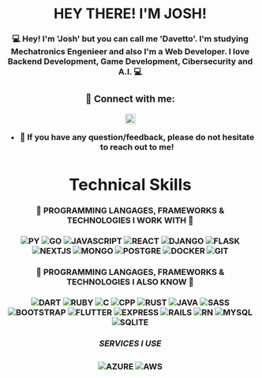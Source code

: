 <h1 align="center">
  HEY THERE! I'M JOSH!
</h1>

<h3 align="center">
 💻 Hey! I'm 'Josh' but you can call me <b>'Davetto'<b>. I'm studying Mechatronics Engenieer and also I'm a Web Developer.
  I love Backend Development, Game Development, Cibersecurity and A.I. 💻
</p>
  
### 🤝 Connect with me:

<a href="https://www.linkedin.com/in/joshue-garcia-2805361a8/"> <img align="center" src="https://raw.githubusercontent.com/yushi1007/yushi1007/main/images/linkedin.svg" alt="Yu Shi | LinkedIn" width="21px"/></a>
</a>
</br>
- 💬 If you have any question/feedback, please do not hesitate to reach out to me!

# Technical Skills
#### 💼 PROGRAMMING LANGAGES, FRAMEWORKS & TECHNOLOGIES I WORK WITH 💼
![PY](https://img.shields.io/badge/Python-20232A?style=for-the-badge&logo=python&logoColor=white)
![GO](https://img.shields.io/badge/Go-00ADD8?style=for-the-badge&logo=go&logoColor=white)
![JAVASCRIPT](https://img.shields.io/badge/javascript-20232A?style=for-the-badge&logo=javascript&logoColor=white)
![REACT](https://img.shields.io/badge/REACT-20232A?style=for-the-badge&logo=react&logoColor=white)
![DJANGO](https://img.shields.io/badge/Django-092E20?style=for-the-badge&logo=django&logoColor=white)
![FLASK](https://img.shields.io/badge/flask-20232A?style=for-the-badge&logo=flask&logoColor=white)
![NEXTJS](https://img.shields.io/badge/Nextjs-20232A?style=for-the-badge&logo=nextjs&logoColor=white)
![MONGO](https://img.shields.io/badge/MongoDB-4EA94B?style=for-the-badge&logo=mongodb&logoColor=white)
![POSTGRE](https://img.shields.io/badge/PostgreSQL-316192?style=for-the-badge&logo=postgresql&logoColor=white)
![DOCKER](https://img.shields.io/badge/docker-20232A?style=for-the-badge&logo=docker&logoColor=white)
![GIT](https://img.shields.io/badge/git-red?style=for-the-badge&logo=git&logoColor=white)


#### 💼 PROGRAMMING LANGAGES, FRAMEWORKS & TECHNOLOGIES I ALSO KNOW 💼
![DART](https://img.shields.io/badge/dart-00ADD8?style=for-the-badge&logo=dart&logoColor=white)
![RUBY](https://img.shields.io/badge/Ruby-CC342D?style=for-the-badge&logo=ruby&logoColor=white)
![C](https://img.shields.io/badge/C-14354C?style=for-the-badge&logo=C&logoColor=white)
![CPP](https://img.shields.io/badge/C%2B%2B-00599C?style=for-the-badge&logo=c%2B%2B&logoColor=white)
![RUST](https://img.shields.io/badge/rust-14354C?style=for-the-badge&logo=rust&logoColor=white)
![JAVA](https://img.shields.io/badge/Java-ED8B00?style=for-the-badge&logo=java&logoColor=white)
![SASS](https://img.shields.io/badge/Sass-CC6699?style=for-the-badge&logo=sass&logoColor=whit)
![BOOTSTRAP](https://img.shields.io/badge/Bootstrap-563D7C?style=for-the-badge&logo=bootstrap&logoColor=white)
![FLUTTER](https://img.shields.io/badge/Flutter-02569B?style=for-the-badge&logo=flutter&logoColor=white)
![EXPRESS](https://img.shields.io/badge/Express.js-404D59?style=for-the-badge)
![RAILS](https://img.shields.io/badge/Ruby_on_Rails-CC0000?style=for-the-badge&logo=ruby-on-rails&logoColor=white)
![RN](https://img.shields.io/badge/React_Native-20232A?style=for-the-badge&logo=react&logoColor=61DAFB)
![MYSQL](https://img.shields.io/badge/MySQL-00000F?style=for-the-badge&logo=mysql&logoColor=white)
![SQLITE](https://img.shields.io/badge/SQLite-07405E?style=for-the-badge&logo=sqlite&logoColor=white)

##### SERVICES I USE
![AZURE](https://img.shields.io/badge/Microsoft_Azure-0089D6?style=for-the-badge&logo=microsoft-azure&logoColor=white)
![AWS](https://img.shields.io/badge/Amazon_AWS-232F3E?style=for-the-badge&logo=amazon-aws&logoColor=white)
